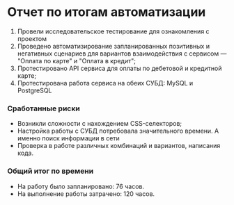 # **Отчет по итогам автоматизации**

1. Провели исследовательское тестирование для ознакомления с проектом
2. Проведено автоматизирование запланированных позитивных и негативных сценариев
   для вариантов взаимодействия с сервисом — "Оплата по карте" и "Оплата в кредит";
3. Протестировано API сервиса для оплаты по дебетовой и кредитной карте;
4. Протестирована работа сервиса на обеих СУБД: MySQL и PostgreSQL

### Сработанные риски
+ Возникли сложности с нахождением CSS-селекторов;
+ Настройка работы с СУБД потребовала значительного времени. А именно поиск информации в сети
+ Проверка в работе различных комбинаций и вариантов, написания кода.

### Общий итог по времени
+ На работу было запланировано: 76 часов.
+ На выполнение работы затрачено: 120 часов.

